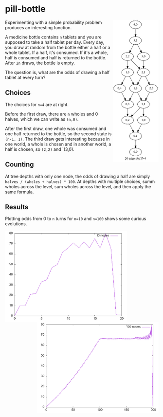 # pill-bottle

<img src="nodes-4.png" width="150" align="right" />

Experimenting with a simple probability problem produces an interesting function.

A medicine bottle contains `n` tablets and you are supposed to take a
half tablet per day. Every day, you draw at random from the bottle
either a half or a whole tablet.  If a half, it's consumed.  If it's a
whole, half is consumed and half is returned to the bottle. After `2n`
draws, the bottle is empty.

The question is, what are the odds of drawing a half tablet at every turn?

## Choices

The choices for `n=4` are at right.

Before the first draw, there are `n` wholes and 0 halves, which we can write as `(n,0)`.

After the first draw, one whole was consumed and one half returned to the bottle, so the second state is `(n-1, 1)`. The third draw gets interesting because in one world, a whole is chosen and in another world, a half is chosen, so `(2,2)` and `(3,0).

## Counting 

At tree depths with only one node, the odds of drawing a half are simply `halves / (wholes + halves) * 100`. At depths with multiple choices, summ wholes across the  level, sum wholes across the level, and then apply the same formula.

## Results

Plotting odds from 0 to `n` turns for `n=10` and `n=100` shows some curious evolutions.


<img src="plot-10.png" width="400" align="left" />

<img src="plot-100.png" width="400" align="right" />

